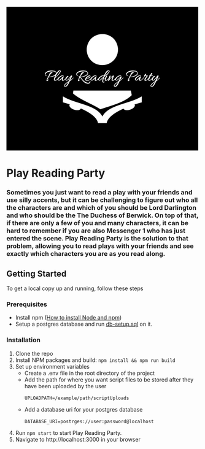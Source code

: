 ![logo](public/logo/500pxplay-reading-party-high-resolution-logo-white-on-black-background.png)

# Play Reading Party

### Sometimes you just want to read a play with your friends and use silly accents, but it can be challenging to figure out who all the characters are and which of you should be Lord Darlington and who should be the The Duchess of Berwick. On top of that, if there are only a few of you and many characters, it can be hard to remember if you are also Messenger 1 who has just entered the scene. Play Reading Party is the solution to that problem, allowing you to read plays with your friends and see exactly which characters you are as you read along.

## Getting Started

To get a local copy up and running, follow these steps

### Prerequisites

- Install npm
  ([How to install Node and npm](https://docs.npmjs.com/downloading-and-installing-node-js-and-npm))
- Setup a postgres database and run [db-setup.sql](db-setup.sql) on it.

### Installation

1. Clone the repo
2. Install NPM packages and build: `npm install && npm run build`
3. Set up environment variables
   - Create a .env file in the root directory of the project
   - Add the path for where you want script files to be stored after they have been uploaded by the user
     ```
     UPLOADPATH=/example/path/scriptUploads
     ```
   - Add a database uri for your postgres database
     ```
     DATABASE_URI=postrges://user:password@localhost
     ```
4. Run `npm start` to start Play Reading Party.
5. Navigate to http://localhost:3000 in your browser
